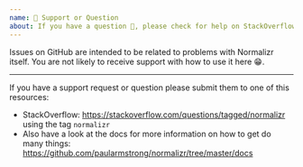 ```yaml
---
name: 🤗 Support or Question
about: If you have a question 💬, please check for help on StackOverflow!
---
```


Issues on GitHub are intended to be related to problems with Normalizr itself. You are not likely to receive support with how to use it here 😁.

---

If you have a support request or question please submit them to one of this resources:

* StackOverflow: https://stackoverflow.com/questions/tagged/normalizr using the tag `normalizr`
* Also have a look at the docs for more information on how to get do many things: https://github.com/paularmstrong/normalizr/tree/master/docs
